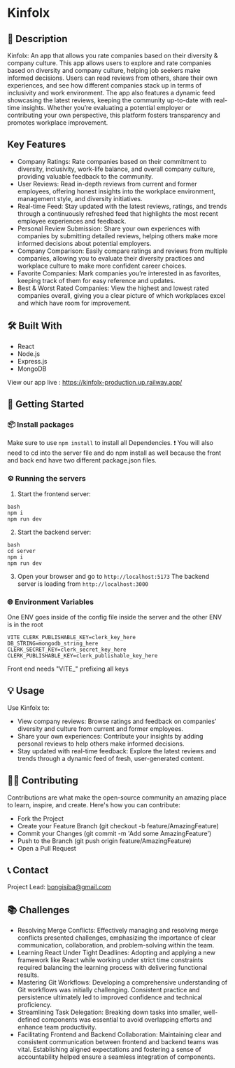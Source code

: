 # Kinfolx

## 📖 Description

Kinfolx: An app that allows you rate companies based on their diversity & company culture. This app allows users to explore and rate companies based on diversity and company culture, helping job seekers make informed decisions. Users can read reviews from others, share their own experiences, and see how different companies stack up in terms of inclusivity and work environment. The app also features a dynamic feed showcasing the latest reviews, keeping the community up-to-date with real-time insights. Whether you’re evaluating a potential employer or contributing your own perspective, this platform fosters transparency and promotes workplace improvement.

## Key Features

- Company Ratings: Rate companies based on their commitment to diversity, inclusivity, work-life balance, and overall company culture, providing valuable feedback to the community.
- User Reviews: Read in-depth reviews from current and former employees, offering honest insights into the workplace environment, management style, and diversity initiatives.
- Real-time Feed: Stay updated with the latest reviews, ratings, and trends through a continuously refreshed feed that highlights the most recent employee experiences and feedback.
- Personal Review Submission: Share your own experiences with companies by submitting detailed reviews, helping others make more informed decisions about potential employers.
- Company Comparison: Easily compare ratings and reviews from multiple companies, allowing you to evaluate their diversity practices and workplace culture to make more confident career choices.
- Favorite Companies: Mark companies you’re interested in as favorites, keeping track of them for easy reference and updates.
- Best & Worst Rated Companies: View the highest and lowest rated companies overall, giving you a clear picture of which workplaces excel and which have room for improvement.

## 🛠️ Built With

- React
- Node.js
- Express.js
- MongoDB

View our app live : https://kinfolx-production.up.railway.app/

## 🚀 Getting Started

### 📦 Install packages

Make sure to use `npm install` to install all Dependencies.
:exclamation: You will also need to cd into the server file and do npm install as well because the front and back end have two different package.json files.

### ⚙️ Running the servers

1. Start the frontend server:

```
bash
npm i
npm run dev
```

2. Start the backend server:

```
bash
cd server
npm i
npm run dev
```

3. Open your browser and go to `http://localhost:5173`
   The backend server is loading from `http://localhost:3000`

### 🌐 Environment Variables

One ENV goes inside of the config file inside the server and the other ENV is in the root

```
VITE_CLERK_PUBLISHABLE_KEY=clerk_key_here
DB_STRING=mongodb_string_here
CLERK_SECRET_KEY=clerk_secret_key_here
CLERK_PUBLISHABLE_KEY=clerk_publishable_key_here
```

Front end needs "VITE\_" prefixing all keys

## 💡 Usage

Use Kinfolx to:

- View company reviews: Browse ratings and feedback on companies’ diversity and culture from current and former employees.
- Share your own experiences: Contribute your insights by adding personal reviews to help others make informed decisions.
- Stay updated with real-time feedback: Explore the latest reviews and trends through a dynamic feed of fresh, user-generated content.

## 🤝🏽 Contributing

Contributions are what make the open-source community an amazing place to learn, inspire, and create. Here's how you can contribute:

- Fork the Project
- Create your Feature Branch (git checkout -b feature/AmazingFeature)
- Commit your Changes (git commit -m 'Add some AmazingFeature')
- Push to the Branch (git push origin feature/AmazingFeature)
- Open a Pull Request

## 📞 Contact

Project Lead: bongisiba@gmail.com

## 📚 Challenges

- Resolving Merge Conflicts: Effectively managing and resolving merge conflicts presented challenges, emphasizing the importance of clear communication, collaboration, and problem-solving within the team.
- Learning React Under Tight Deadlines: Adopting and applying a new framework like React while working under strict time constraints required balancing the learning process with delivering functional results.
- Mastering Git Workflows: Developing a comprehensive understanding of Git workflows was initially challenging. Consistent practice and persistence ultimately led to improved confidence and technical proficiency.
- Streamlining Task Delegation: Breaking down tasks into smaller, well-defined components was essential to avoid overlapping efforts and enhance team productivity.
- Facilitating Frontend and Backend Collaboration: Maintaining clear and consistent communication between frontend and backend teams was vital. Establishing aligned expectations and fostering a sense of accountability helped ensure a seamless integration of components.
